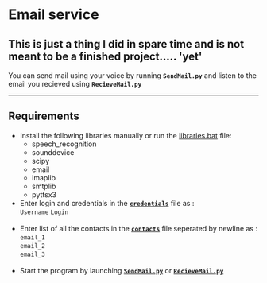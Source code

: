 # Email service
## This is just a thing I did in spare time and is not meant to be a finished project..... 'yet'

You can send mail using your voice by running **`SendMail.py`** and listen to the email you recieved using **`RecieveMail.py`**
___
## Requirements
- Install the following libraries manually or run the [libraries.bat](./Files/libraries.bat) file:<br>
    - speech_recognition
    - sounddevice
    - scipy
    - email
    - imaplib
    - smtplib
    - pyttsx3
- Enter login and credentials in the [**`credentials`**](./Files/credentials) file as :<br>
`Username` `Login`<br><br>
- Enter list of all the contacts in the [**`contacts`**](./Files/contacts) file seperated by newline as :<br>
`email_1`<br>
`email_2`<br>
`email_3`<br> <br>
- Start the program by launching [**`SendMail.py`**](./SendMail.py) or [**`RecieveMail.py`**](./RecieveMail.py)
